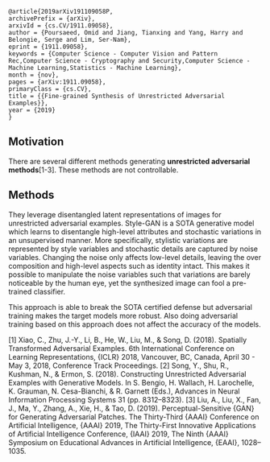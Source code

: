 ```
@article{2019arXiv191109058P,
archivePrefix = {arXiv},
arxivId = {cs.CV/1911.09058},
author = {Poursaeed, Omid and Jiang, Tianxing and Yang, Harry and Belongie, Serge and Lim, Ser-Nam},
eprint = {1911.09058},
keywords = {Computer Science - Computer Vision and Pattern Rec,Computer Science - Cryptography and Security,Computer Science - Machine Learning,Statistics - Machine Learning},
month = {nov},
pages = {arXiv:1911.09058},
primaryClass = {cs.CV},
title = {{Fine-grained Synthesis of Unrestricted Adversarial Examples}},
year = {2019}
}

```
## Motivation
There are several different methods generating **unrestricted adversarial methods**[1-3]. These methods are not controllable.

## Methods
They leverage disentangled latent representations of images for unrestricted adversarial examples. Style-GAN is a SOTA generative model which learns to disentangle high-level attributes and stochastic variations in an unsupervised manner. More specifically, stylistic variations are represented by style variables and stochastic details are captured by noise variables. Changing the noise only affects low-level details, leaving the over composition and high-level aspects such as identity intact. This makes it possible to manipulate the noise variables such that variations are barely noticeable by the human eye, yet the synthesized image can fool a pre-trained classifier.

This approach is able to break the SOTA certified defense but adversarial training makes the target models more robust. Also doing adversarial training based on this approach does not affect the accuracy of the models.



[1] Xiao, C., Zhu, J.-Y., Li, B., He, W., Liu, M., & Song, D. (2018). Spatially Transformed Adversarial Examples. 6th International Conference on Learning Representations, {ICLR} 2018, Vancouver, BC, Canada, April 30 - May 3, 2018, Conference Track Proceedings. 
[2] Song, Y., Shu, R., Kushman, N., & Ermon, S. (2018). Constructing Unrestricted Adversarial Examples with Generative Models. In S. Bengio, H. Wallach, H. Larochelle, K. Grauman, N. Cesa-Bianchi, & R. Garnett (Eds.), Advances in Neural Information Processing Systems 31 (pp. 8312–8323). 
[3] Liu, A., Liu, X., Fan, J., Ma, Y., Zhang, A., Xie, H., & Tao, D. (2019). Perceptual-Sensitive {GAN} for Generating Adversarial Patches. The Thirty-Third {AAAI} Conference on Artificial Intelligence, {AAAI} 2019, The Thirty-First Innovative Applications of Artificial Intelligence Conference, {IAAI} 2019, The Ninth {AAAI} Symposium on Educational Advances in Artificial Intelligence, {EAAI}, 1028–1035.
